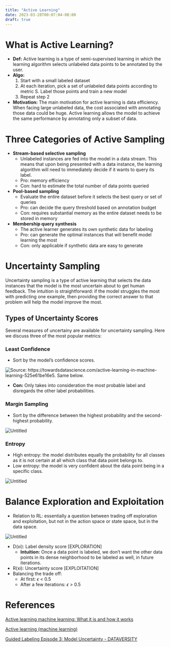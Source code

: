 ```yaml
---
title: "Active Learning"
date: 2023-03-28T00:07:04-08:00
draft: true
---
```


# What is Active Learning?

- **Def:** Active learning is a type of semi-supervised learning in which the learning algorithm selects unlabeled data points to be annotated by the user.
- **Algo:**
    1. Start with a small labeled dataset
    2. At each iteration, pick a set of unlabeled data points according to metric S. Label those points and train a new model
    3. Repeat step 2
- **Motivation:** The main motivation for active learning is data efficiency. When facing large unlabeled data, the cost associated with annotating those data could be huge. Active learning allows the model to achieve the same performance by annotating only a subset of data.

# Three Categories of Active Sampling

- **Stream-based selective sampling**
    - Unlabeled instances are fed into the model in a data stream. This means that upon being presented with a data instance, the learning algorithm will need to immediately decide if it wants to query its label.
    - Pro: memory efficiency
    - Con: hard to estimate the total number of data points queried
- **Pool-based sampling**
    - Evaluate the entire dataset before it selects the best query or set of queries
    - Pro: can decide the query threshold based on annotation budget
    - Con: requires substantial memory as the entire dataset needs to be stored in memory 
- **Membership query synthesis**
    - The active learner generates its own synthetic data for labeling
    - Pro: can generate the optimal instances that will benefit model learning the most
    - Con: only applicable if synthetic data are easy to generate 

# Uncertainty Sampling

Uncertainty sampling is a type of active learning that selects the data instances that the model is the most uncertain about to get human feedback. The intuition is straightforward: if the model struggles the most with predicting one example, then providing the correct answer to that problem will help the model improve the most. 

## Types of Uncertainty Scores

Several measures of uncertainy are available for uncertainty sampling. Here we discuss three of the most popular metrics:

### Least Confidence

- Sort by the model’s confidence scores.

![Source: https://towardsdatascience.com/active-learning-in-machine-learning-525e61be16e5. Same below.](Active%20Learning%20c3e79bd0e5624b6aa536f2b85085e0b9/Untitled.png)

- **Con:** Only takes into consideration the most probable label and disregards the other label probabilities.

### Margin Sampling

- Sort by the difference between the highest probability and the second-highest probability.

![Untitled](Active%20Learning%20c3e79bd0e5624b6aa536f2b85085e0b9/Untitled%201.png)

### Entropy

- High entropy: the model distributes equally the probability for all classes as it is not certain at all which class that data point belongs to.
- Low entropy: the model is very confident about the data point being in a specific class.

![Untitled](Active%20Learning%20c3e79bd0e5624b6aa536f2b85085e0b9/Untitled%202.png)

# **Balance Exploration and Exploitation**

- Relation to RL: essentially a question between trading off exploration and exploitation, but not in the action space or state space, but in the data space.

![Untitled](Active%20Learning%20c3e79bd0e5624b6aa536f2b85085e0b9/Untitled%203.png)

- D(xi): Label density score [EXPLORATION]
    - **Intuition:** Once a data point is labeled, we don’t want the other data points in its dense neighborhood to be labeled as well, in future iterations.
- R(xi): Uncertainty score [EXPLOITATION]
- Balancing the trade off:
    - At first: $\epsilon$ < 0.5
    - After a few iterations: $\epsilon$ > 0.5

# References

[](https://towardsdatascience.com/active-learning-in-machine-learning-525e61be16e5)

[Active learning machine learning: What it is and how it works](https://www.datarobot.com/blog/active-learning-machine-learning/)

[Active learning (machine learning)](https://en.wikipedia.org/wiki/Active_learning_(machine_learning))

[Guided Labeling Episode 3: Model Uncertainty - DATAVERSITY](https://www.dataversity.net/guided-labeling-episode-3-model-uncertainty/)